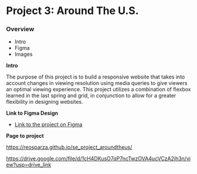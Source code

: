 # Project 3: Around The U.S.

### Overview  

* Intro  
* Figma  
* Images  
  
**Intro**
  
The purpose of this project is to build a responsive website that takes into account changes in viewing resolution using media queries to give viewers an optimal viewing experience. This project utilizes a combination of flexbox learned in the last spring and grid, in conjunction to allow for a greater flexibility in designing websites. 
  
**Link to Figma Design**  
  
* [Link to the project on Figma](https://www.figma.com/file/ii4xxsJ0ghevUOcssTlHZv/Sprint-3%3A-Around-the-US?node-id=0%3A1)  

**Page to project**

https://reosparza.github.io/se_project_aroundtheus/

https://drive.google.com/file/d/1cH4DKusO7qP7ncTwzOVA4ucVCzA2jh3n/view?usp=drive_link
